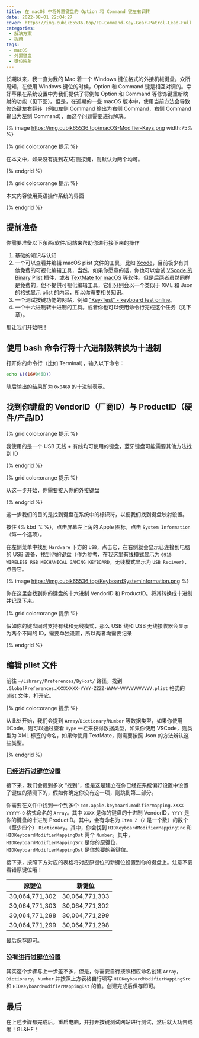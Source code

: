 ```yaml
---
title: 在 macOS 中将外置键盘的 Option 和 Command 键左右调转
date: 2022-08-01 22:04:27
cover: https://img.cubik65536.top/FD-Command-Key-Gear-Patrol-Lead-Full.jpg
categories:
 - 解决方案
 - 折腾
tags:
 - macOS
 - 外置键盘
 - 键位映射
---
```


长期以来，我一直为我的 Mac 着一个 Windows 键位格式的外接机械键盘。众所周知，在使用 Windows 键位的时候，Option 和 Command 键是相互对调的。幸好苹果在系统设置中为我们提供了将例如 Option 和 Command 等修饰键重新映射的功能（见下图）。但是，在近期的一些 macOS 版本中，使用当前方法会导致修饰键左右翻转（例如左侧 Command 输出为右侧 Command，右侧 Command 输出为左侧 Command），而这个问题需要进行解决。

{% image https://img.cubik65536.top/macOS-Modifier-Keys.png width:75% %}

<!-- more -->

{% grid color:orange 提示 %}

在本文中，如果没有提到**左/右**侧按键，则默认为两个均可。

{% endgrid %}

{% grid color:orange 提示 %}

本文内容使用英语操作系统的界面

{% endgrid %}

## 提前准备

你需要准备以下东西/软件/网站来帮助你进行接下来的操作

1. 基础的知识与认知
2. 一个可以查看并编辑 macOS plist 文件的工具，比如 [Xcode](https://developer.apple.com/xcode/)，目前极少有其他免费的可视化编辑工具，当然，如果你愿意的话，你也可以尝试 [VScode 的 Binary Plist](https://marketplace.visualstudio.com/items?itemName=dnicolson.binary-plist) 插件，或者 [TextMate for macOS](https://macromates.com) 等软件。但是后两者虽然同样是免费的，但不提供可视化编辑工具，它们分别会以一个类似于 XML 和 Json 的格式显示 plist 的内容，所以你需要相关知识。
3. 一个测试按键功能的网站，例如 ["Key-Test" - keyboard test online](https://en.key-test.ru)。
4. 一个十六进制转十进制的工具。或者你也可以使用命令行完成这个任务（见下章）。

那让我们开始吧！

## 使用 bash 命令行将十六进制数转换为十进制

打开你的命令行（比如 Terminal），输入以下命令：

```bash
echo $((16#046D))
```

随后输出的结果即为 `0x046D` 的十进制表示。

## 找到你键盘的 VendorID（厂商ID）与 ProductID（硬件/产品ID）

{% grid color:orange 提示 %}

我使用的是一个 USB 无线 + 有线均可使用的键盘，蓝牙键盘可能需要其他方法找到 ID

{% endgrid %}

{% grid color:orange 提示 %}

从这一步开始，你需要接入你的外接键盘

{% endgrid %}

这一步我们的目的是找到键盘在系统中的标识符，以便我们找到键盘映射设置。

按住 {% kbd ⌥ %}，点击屏幕左上角的 Apple 图标，点击 `System Information`（第一个选项）。

在左侧菜单中找到 `Hardware` 下方的 `USB`，点击它，在右侧就会显示已连接到电脑的 USB 设备，找到你的键盘（作为参考，在我这里有线模式显示为 `G915 WIRELESS RGB MECHANICAL GAMING KEYBOARD`，无线模式显示为 `USB Reciver`），点击它。

{% image https://img.cubik65536.top/KeyboardSystemInformation.png %}

你在这里会找到你的键盘的十六进制 VendorID 和 ProductID。将其转换成十进制并记录下来。

{% grid color:orange 提示 %}

假如你的键盘同时支持有线和无线模式，那么 USB 线和 USB 无线接收器会显示为两个不同的 ID，需要单独设置，所以两者均需要记录

{% endgrid %}

## 编辑 plist 文件

前往 `~/Library/Preferences/ByHost/` 路径，找到 `.GlobalPreferences.XXXXXXXX-YYYY-ZZZZ-WWWW-VVVVVVVVVVVV.plist` 格式的 plist 文件，打开它。

{% grid color:orange 提示 %}

从此处开始，我们会提到 `Array`/`Dictionary`/`Number` 等数据类型，如果你使用 XCode，则可以通过查看 `Type` 一栏来获得数据类型，如果你使用 VSCode，则类型为 XML 标签的命名，如果你使用 TextMate，则需要按照 Json 的方法辨认这些类型。

{% endgrid %}

### 已经进行过键位设置

接下来，我们会提到多次 “找到”，但是这是建立在你已经在系统偏好设置中设置了键位的猜测下的，假如你确定你没有这一项，则跳到第二部分。

你需要在文件中找到一个到多个 `com.apple.keyboard.modifiermapping.XXXX-YYYYY-0` 格式命名的 `Array`。其中 `XXXX` 是你的键盘的十进制 VendorID，`YYYY` 是你的键盘的十进制 ProductID。其中，会有命名为 `Item Z`（`Z` 是一个数）的数个（至少四个） `Dictionary`。其中，你会找到 `HIDKeyboardModifierMappingSrc` 和 `HIDKeyboardModifierMappingDst` 两个 `Number`。其中，`HIDKeyboardModifierMappingSrc` 是你的原键位，`HIDKeyboardModifierMappingDst` 是你想要的新键位。

接下来，按照下方对应的表格将对应原键位的新键位设置到你的键盘上。注意不要看错原键位哦！

|     原键位     |     新键位     |
| -------------- | -------------- |
| 30,064,771,302 | 30,064,771,303 |
| 30,064,771,303 | 30,064,771,302 |
| 30,064,771,298 | 30,064,771,299 |
| 30,064,771,299 | 30,064,771,298 |

最后保存即可。

### 没有进行过键位设置

其实这个步骤与上一步差不多，但是，你需要自行按照相应命名创建 `Array`，`Dictionary`，`Number` 并按照上方表格自行填写 `HIDKeyboardModifierMappingSrc` 和 `HIDKeyboardModifierMappingDst` 的值。创建完成后保存即可。

## 最后

在上述步骤都完成后，重启电脑，并打开按键测试网站进行测试，然后就大功告成啦！GL&HF！
